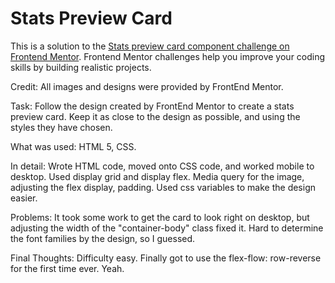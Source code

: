 # Stats Preview Card

This is a solution to the [Stats preview card component challenge on Frontend Mentor](https://www.frontendmentor.io/challenges/stats-preview-card-component-8JqbgoU62). Frontend Mentor challenges help you improve your coding skills by building realistic projects.

Credit: All images and designs were provided by FrontEnd Mentor.

Task: Follow the design created by FrontEnd Mentor to create a stats preview card. Keep it as close to the design as possible, and using the styles they have chosen.

What was used: HTML 5, CSS.

In detail: Wrote HTML code, moved onto CSS code, and worked mobile to desktop. Used display grid and display flex. Media query for the image, adjusting the flex display, padding. Used css variables to make the design easier.

Problems: It took some work to get the card to look right on desktop, but adjusting the width of the "container-body" class fixed it. Hard to determine the font families by the design, so I guessed.

Final Thoughts: Difficulty easy. Finally got to use the flex-flow: row-reverse for the first time ever. Yeah.
